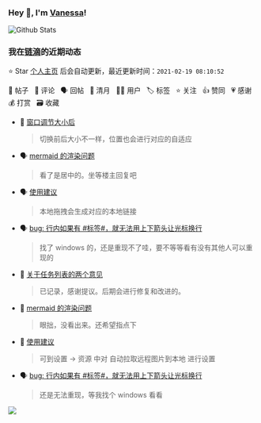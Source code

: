 ### Hey 👋, I'm [Vanessa](http://vanessa.b3log.org/)!

![Github Stats](https://github-readme-stats.vercel.app/api?username=Vanessa219&show_icons=true)

<!--events start -->

### 我在[链滴](https://ld246.com)的近期动态

⭐️ Star [个人主页](https://github.com/Vanessa219/Vanessa219) 后会自动更新，最近更新时间：`2021-02-19 08:10:52`

📝 帖子 &nbsp; 💬 评论 &nbsp; 🗣 回帖 &nbsp; 🌙 清月 &nbsp; 👨‍💻 用户 &nbsp; 🏷️ 标签 &nbsp; ⭐️ 关注 &nbsp; 👍 赞同 &nbsp; 💗 感谢 &nbsp; 💰 打赏 &nbsp; 🗃 收藏

* 💬 [窗口调节大小后](https://ld246.com/article/1613632313775/comment/1613642052577#comments)

  > 切换前后大小不一样，位置也会进行对应的自适应
* 🗣 [mermaid 的渲染问题](https://ld246.com/article/1613629621196/comment/1613638686737#comments)

  > 看了是居中的。坐等楼主回复吧
* 🗣 [使用建议](https://ld246.com/article/1613614766371/comment/1613634208678#comments)

  > 本地拖拽会生成对应的本地链接
* 🗣 [bug: 行内如果有 #标签#，就无法用上下箭头让光标换行](https://ld246.com/article/1613461200070/comment/1613624488994#comments)

  > 找了 windows 的，还是重现不了哇，要不等等看有没有其他人可以重现的
* 💬 [关于任务列表的两个意见](https://ld246.com/article/1613627164261/comment/1613631474334#comments)

  > 已记录，感谢提议。后期会进行修复和改进的。
* 💬 [mermaid 的渲染问题](https://ld246.com/article/1613629621196/comment/1613630504068#comments)

  > 眼拙，没看出来。还希望指点下
* 💬 [使用建议](https://ld246.com/article/1613614766371/comment/1613628765704#comments)

  > 可到设置 -&gt; 资源 中对 自动拉取远程图片到本地 进行设置
* 🗣 [bug: 行内如果有 #标签#，就无法用上下箭头让光标换行](https://ld246.com/article/1613461200070/comment/1613624488994#comments)

  > 还是无法重现，等我找个 windows 看看


<!--events end -->

<a title="Hits" target="_blank" href="https://github.com/Vanessa219/Vanessa219"><img src="https://hits.b3log.org/Vanessa219/Vanessa219.svg"></a>
